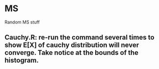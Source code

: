 # MS
Random MS stuff

## Cauchy.R: re-run the command several times to show E[X] of cauchy distribution will never converge. Take notice at the bounds of the histogram.
